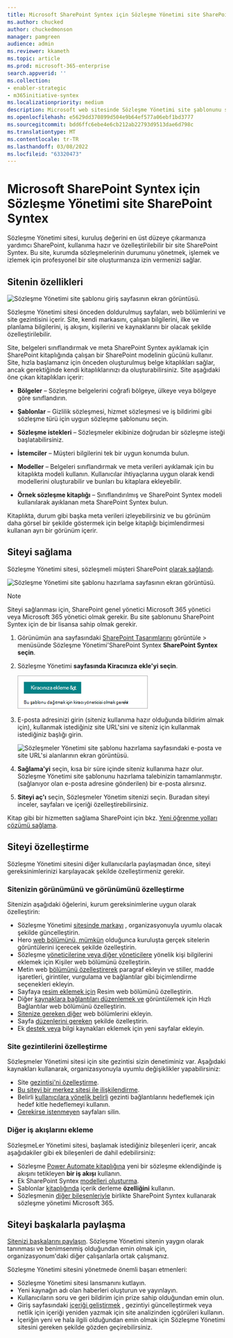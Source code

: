 ```yaml
---
title: Microsoft SharePoint Syntex için Sözleşme Yönetimi site SharePoint Syntex
ms.author: chucked
author: chuckedmonson
manager: pamgreen
audience: admin
ms.reviewer: kkameth
ms.topic: article
ms.prod: microsoft-365-enterprise
search.appverid: ''
ms.collection:
- enabler-strategic
- m365initiative-syntex
ms.localizationpriority: medium
description: Microsoft web sitesinde Sözleşme Yönetimi site şablonunu sağlamayı, kullanmayı ve özelleştirmeyi SharePoint Syntex.
ms.openlocfilehash: e5629dd370899d504e9b64ef577a06ebf1bd3777
ms.sourcegitcommit: bdd6ffc6ebe4e6cb212ab22793d9513dae6d798c
ms.translationtype: MT
ms.contentlocale: tr-TR
ms.lasthandoff: 03/08/2022
ms.locfileid: "63320473"
---
```

# <a name="use-the-contracts-management-site-template-for-microsoft-sharepoint-syntex"></a>Microsoft SharePoint Syntex için Sözleşme Yönetimi site SharePoint Syntex

Sözleşme Yönetimi sitesi, kuruluş değerini en üst düzeye çıkarmanıza yardımcı SharePoint, kullanıma hazır ve özelleştirilebilir bir site SharePoint Syntex. Bu site, kurumda sözleşmelerinin durumunu yönetmek, işlemek ve izlemek için profesyonel bir site oluşturmanıza izin vermenizi sağlar.

## <a name="features-of-the-site"></a>Sitenin özellikleri

![Sözleşme Yönetimi site şablonu giriş sayfasının ekran görüntüsü.](../media/content-understanding/contracts-management-site-home-page.png)

Sözleşme Yönetimi sitesi önceden doldurulmuş sayfaları, web bölümlerini ve site gezintisini içerir. Site, kendi markasını, çalışan bilgilerini, ilke ve planlama bilgilerini, iş akışını, kişilerini ve kaynaklarını bir olacak şekilde özelleştirilebilir.

Site, belgeleri sınıflandırmak ve meta SharePoint Syntex ayıklamak için SharePoint kitaplığında çalışan bir SharePoint modelinin gücünü kullanır. Site, hızla başlamanız için önceden oluşturulmuş belge kitaplıkları sağlar, ancak gerektiğinde kendi kitaplıklarınızı da oluşturabilirsiniz. Site aşağıdaki öne çıkan kitaplıkları içerir:

- **Bölgeler** – Sözleşme belgelerini coğrafi bölgeye, ülkeye veya bölgeye göre sınıflandırın.

- **Şablonlar** – Gizlilik sözleşmesi, hizmet sözleşmesi ve iş bildirimi gibi sözleşme türü için uygun sözleşme şablonunu seçin.

- **Sözleşme istekleri** – Sözleşmeler ekibinize doğrudan bir sözleşme isteği başlatabilirsiniz.

- **İstemciler** – Müşteri bilgilerini tek bir uygun konumda bulun.

- **Modeller** – Belgeleri sınıflandırmak ve meta verileri ayıklamak için bu kitaplıkta modeli kullanın. Kullanıcılar ihtiyaçlarına uygun olarak kendi modellerini oluşturabilir ve bunları bu kitaplara ekleyebilir.

- **Örnek sözleşme kitaplığı** – Sınıflandırılmış ve SharePoint Syntex modeli kullanılarak ayıklanan meta SharePoint Syntex bulun. 

Kitaplıkta, durum gibi başka meta verileri izleyebilirsiniz ve bu görünüm daha görsel bir şekilde göstermek için belge kitaplığı biçimlendirmesi kullanan ayrı bir görünüm içerir.

## <a name="provision-the-site"></a>Siteyi sağlama

Sözleşme Yönetimi sitesi, sözleşmeli müşteri SharePoint [olarak sağlandı](https://lookbook.microsoft.com/).

![Sözleşme Yönetimi site şablonu hazırlama sayfasının ekran görüntüsü.](../media/content-understanding/contracts-management-site-provisioning-page.png)

> [!NOTE]
> Siteyi sağlanması için, SharePoint genel yönetici Microsoft 365 yönetici veya Microsoft 365 yönetici olmak gerekir. Bu site şablonunu SharePoint Syntex için de bir lisansa sahip olmak gerekir.

1. Görünümün ana sayfasındaki [SharePoint Tasarımlarını](https://lookbook.microsoft.com/) görüntüle  >  menüsünde Sözleşme Yönetimi'SharePoint Syntex **SharePoint Syntex seçin**.

2. Sözleşme Yönetimi **sayfasında Kiracınıza** **ekle'yi seçin**.

    ![Sözleşmeler Yönetimi site şablonu hazırlama sayfasındaki Kiracınıza ekleyin düğmesinin ekran görüntüsü.](../media/content-understanding/contracts-management-site-add-to-your-tenant.png)

3. E-posta adresinizi girin (siteniz kullanıma hazır olduğunda bildirim almak için), kullanmak istediğiniz site URL'sini ve siteniz için kullanmak istediğiniz başlığı girin. 

    ![Sözleşmeler Yönetimi site şablonu hazırlama sayfasındaki e-posta ve site URL'si alanlarının ekran görüntüsü.](../media/content-understanding/contracts-management-email-and-site-url.png)

4. **Sağlama'yi** seçin, kısa bir süre içinde siteniz kullanıma hazır olur. Sözleşme Yönetimi site şablonunu hazırlama talebinizin tamamlanmıştır. (sağlanıyor olan e-posta adresine gönderilen) bir e-posta alırsınız.

5. **Siteyi aç'ı** seçin, Sözleşmeler Yönetim sitenizi seçin. Buradan siteyi inceler, sayfaları ve içeriği özelleştirebilirsiniz. 

Kitap gibi bir hizmetten sağlama SharePoint için bkz. [Yeni öğrenme yolları çözümü sağlama](/office365/customlearning/custom_provision).

## <a name="customize-the-site"></a>Siteyi özelleştirme

Sözleşme Yönetimi sitesini diğer kullanıcılarla paylaşmadan önce, siteyi gereksinimlerinizi karşılayacak şekilde özelleştirmeniz gerekir. 

### <a name="customize-the-look-and-feel-of-your-site"></a>Sitenizin görünümünü ve görünümünü özelleştirme

Sitenizin aşağıdaki öğelerini, kurum gereksinimlerine uygun olarak özelleştirin:

- Sözleşme Yönetimi [sitesinde markayı](https://support.microsoft.com/office/customize-your-sharepoint-site-320b43e5-b047-4fda-8381-f61e8ac7f59b) , organizasyonuyla uyumlu olacak şekilde güncelleştirin.
- Hero [web bölümünü, mümkün](https://support.microsoft.com/office/use-the-hero-web-part-d57f449b-19a0-4b0d-8ce3-be5866430645) olduğunca kuruluşta gerçek sitelerin görüntülerini içerecek şekilde özelleştirin.
- Sözleşme [yöneticilerine veya diğer yöneticilere](https://support.microsoft.com/office/show-people-profiles-on-your-page-with-the-people-web-part-7e52c5f6-2d72-48fa-a9d3-d2750765fa05) yönelik kişi bilgilerini eklemek için Kişiler web bölümünü özelleştirin.
- Metin web [bölümünü özelleştirerek](https://support.microsoft.com/office/add-text-and-tables-to-your-page-with-the-text-web-part-729c0aa1-bc0d-41e3-9cde-c60533f2c801) paragraf ekleyin ve stiller, madde işaretleri, girintiler, vurgulama ve bağlantılar gibi biçimlendirme seçenekleri ekleyin.
- Sayfaya [resim eklemek için](https://support.microsoft.com/office/use-the-image-web-part-a63b335b-ad0a-4954-a65d-33c6af68beb2) Resim web bölümünü özelleştirin.
- Diğer [kaynaklara bağlantıları düzenlemek ve](https://support.microsoft.com/office/use-the-quick-links-web-part-e1df7561-209d-4362-96d4-469f85ab2a82) görüntülemek için Hızlı Bağlantılar web bölümünü özelleştirin.
- [Sitenize gereken diğer](https://support.microsoft.com/office/using-web-parts-on-sharepoint-pages-336e8e92-3e2d-4298-ae01-d404bbe751e0) web bölümlerini ekleyin.
- Sayfa [düzenlerini gereken](https://support.microsoft.com/office/add-sections-and-columns-on-a-sharepoint-modern-page-fc491eb4-f733-4825-8fe2-e1ed80bd0899) şekilde özelleştirin.
- Ek [destek veya](https://support.microsoft.com/office/create-and-use-modern-pages-on-a-sharepoint-site-b3d46deb-27a6-4b1e-87b8-df851e503dec) bilgi kaynakları eklemek için yeni sayfalar ekleyin.

### <a name="customize-the-site-navigation"></a>Site gezintilerini özelleştirme

Sözleşmeler Yönetimi sitesi için site gezintisi sizin denetiminiz var. Aşağıdaki kaynakları kullanarak, organizasyonuyla uyumlu değişiklikler yapabilirsiniz:

- Site [gezintisi'ni özelleştirme](https://support.microsoft.com/office/customize-the-navigation-on-your-sharepoint-site-3cd61ae7-a9ed-4e1e-bf6d-4655f0bf25ca).
- [Bu siteyi bir merkez sitesi ile ilişkilendirme](https://support.microsoft.com/office/associate-a-sharepoint-site-with-a-hub-site-ae0009fd-af04-4d3d-917d-88edb43efc05).
- Belirli [kullanıcılara yönelik belirli](https://support.microsoft.com/office/target-navigation-news-and-files-to-specific-audiences-33d84cb6-14ed-4e53-a426-74c38ea32293) gezinti bağlantılarını hedeflemek için hedef kitle hedeflemeyi kullanın. 
- [Gerekirse istenmeyen](https://support.microsoft.com/office/delete-a-page-from-a-sharepoint-site-1d4197b8-31b6-460d-906b-3fb492a51db1) sayfaları silin.


### <a name="add-other-workflows"></a>Diğer iş akışlarını ekleme

SözleşmeLer Yönetimi sitesi, başlamak istediğiniz bileşenleri içerir, ancak aşağıdakiler gibi ek bileşenleri de  dahil edebilirsiniz:

- Sözleşme [Power Automate kitaplığına](/power-automate/getting-started) yeni bir sözleşme eklendiğinde iş akışını tetikleyen **bir iş akışı** kullanın.
- Ek SharePoint Syntex [modelleri oluşturma](/microsoft-365/contentunderstanding/#models).
- Şablonlar [kitaplığında](content-assembly.md) içerik derleme **özelliğini** kullanın.
- Sözleşmenin [diğer bileşenleriyle](solution-manage-contracts-in-microsoft-365.md) birlikte SharePoint Syntex kullanarak sözleşme yönetimi Microsoft 365.

## <a name="share-the-site-with-others"></a>Siteyi başkalarla paylaşma

[Sitenizi başkalarını paylaşın](https://support.microsoft.com/office/share-a-site-958771a8-d041-4eb8-b51c-afea2eae3658). Sözleşme Yönetimi sitenin yaygın olarak tanınması ve benimsenmiş olduğundan emin olmak için, organizasyonum'daki diğer çalışanlarla ortak çalışmanız.

Sözleşme Yönetimi sitesini yönetmede önemli başarı etmenleri:

- Sözleşme Yönetimi sitesi lansmanını kutlayın.
- Yeni kaynağın adı olan haberleri oluşturun ve yayınlayın.
- Kullanıcıların soru ve geri bildirim için prize sahip olduğundan emin olun.
- Giriş sayfasındaki [içeriği geliştirmek](https://support.microsoft.com/office/view-usage-data-for-your-sharepoint-site-2fa8ddc2-c4b3-4268-8d26-a772dc55779e) , gezintiyi güncelleştirmek veya netlik için içeriği yeniden yazmak için site analizinden içgörüleri kullanın.
- İçeriğin yeni ve hala ilgili olduğundan emin olmak için Sözleşme Yönetimi sitesini gereken şekilde gözden geçirebilirsiniz.

